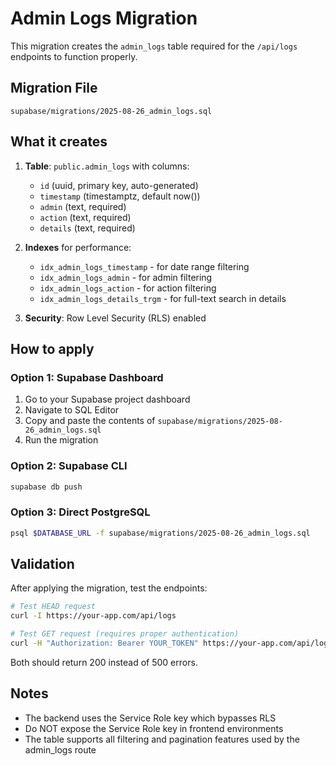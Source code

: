 # Admin Logs Migration

This migration creates the `admin_logs` table required for the `/api/logs` endpoints to function properly.

## Migration File

`supabase/migrations/2025-08-26_admin_logs.sql`

## What it creates

1. **Table**: `public.admin_logs` with columns:
   - `id` (uuid, primary key, auto-generated)
   - `timestamp` (timestamptz, default now())
   - `admin` (text, required)
   - `action` (text, required) 
   - `details` (text, required)

2. **Indexes** for performance:
   - `idx_admin_logs_timestamp` - for date range filtering
   - `idx_admin_logs_admin` - for admin filtering
   - `idx_admin_logs_action` - for action filtering
   - `idx_admin_logs_details_trgm` - for full-text search in details

3. **Security**: Row Level Security (RLS) enabled

## How to apply

### Option 1: Supabase Dashboard
1. Go to your Supabase project dashboard
2. Navigate to SQL Editor
3. Copy and paste the contents of `supabase/migrations/2025-08-26_admin_logs.sql`
4. Run the migration

### Option 2: Supabase CLI
```bash
supabase db push
```

### Option 3: Direct PostgreSQL
```bash
psql $DATABASE_URL -f supabase/migrations/2025-08-26_admin_logs.sql
```

## Validation

After applying the migration, test the endpoints:

```bash
# Test HEAD request
curl -I https://your-app.com/api/logs

# Test GET request (requires proper authentication)
curl -H "Authorization: Bearer YOUR_TOKEN" https://your-app.com/api/logs
```

Both should return 200 instead of 500 errors.

## Notes

- The backend uses the Service Role key which bypasses RLS
- Do NOT expose the Service Role key in frontend environments
- The table supports all filtering and pagination features used by the admin_logs route